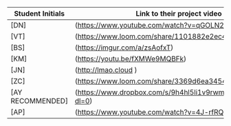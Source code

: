 
| Student Initials | Link to their project video or live URL |
| ----------- | ----------- |
| [DN] | (https://www.youtube.com/watch?v=qGOLN2TN5Jw&feature=youtu.be) |
| [VT] | (https://www.loom.com/share/1101882e2ec44f5681c817de474ca4c8) |
| [BS] | (https://imgur.com/a/zsAofxT) |
| [KM] | (https://youtu.be/fXMWe9MQBFk) |
| [JN] | (http://lmao.cloud ) |
| [ZC] | (https://www.loom.com/share/3369d6ea345448f991ce83c46a5224fb) |
| [AY RECOMMENDED] | (https://www.dropbox.com/s/9h4hl5li1v9rwm4/React_NBA_Overview.mov?dl=0) |
| [AP] | (https://www.youtube.com/watch?v=4J-rfRQydbg&feature=youtu.be) |
